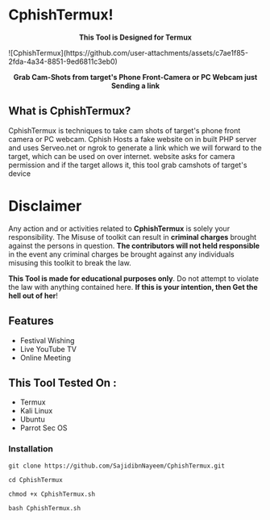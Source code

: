 # CphishTermux!

<p align="center"><b>This Tool is Designed for Termux </b></p>
![CphishTermux](https://github.com/user-attachments/assets/c7ae1f85-2fda-4a34-8851-9ed6811c3eb0)

<p align="center"><b>Grab Cam-Shots from target's Phone Front-Camera or PC Webcam just Sending a link </b></p>

## What is CphishTermux?
CphishTermux is techniques to take cam shots of target's phone front camera or PC webcam. Cphish Hosts a fake website on in built PHP server and uses Serveo.net or ngrok to generate a link which we will forward to the target, which can be used on over internet. website asks for camera permission and if the target allows it, this tool grab camshots of target's device

# Disclaimer
<p>Any action and or activities related to <b>CphishTermux</b> is solely your responsibility. The Misuse of toolkit can result in <b>criminal charges</b> brought against the persons in question. <b>The contributors will not held responsible</b> in the event any criminal charges be brought against any individuals misusing this toolkit to break the law.</p>
<b>This Tool is made for educational purposes only</b>. Do not attempt to violate the law with anything contained here. <b>If this is your intention, then Get the hell out of her</b>!

## Features
<ul>
  <li>Festival Wishing</li>
  <li>Live YouTube TV</li>
  <li>Online Meeting</li>
</ul>


## This Tool Tested On :
<ul>
  <li>Termux</li>
  <li>Kali Linux</li>
  <li>Ubuntu</li>
  <li>Parrot Sec OS</li>
</ul>

### Installation
```
git clone https://github.com/SajidibnNayeem/CphishTermux.git
```
```
cd CphishTermux
```
```
chmod +x CphishTermux.sh
```
```
bash CphishTermux.sh
```
